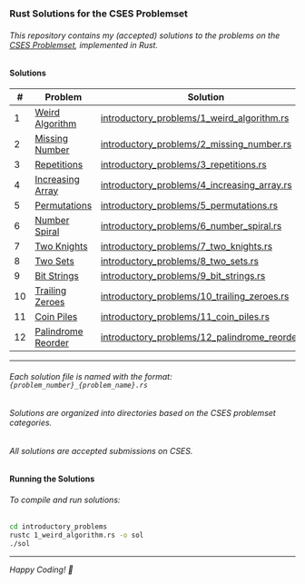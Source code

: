 ### Rust Solutions for the CSES Problemset

###### This repository contains my (accepted) solutions to the problems on the [CSES Problemset](https://cses.fi), implemented in Rust.

#### Solutions

| # | Problem | Solution |
|---|---|---|
| 1 | [Weird Algorithm](https://cses.fi/problemset/task/1068) | [introductory_problems/1_weird_algorithm.rs](./introductory_problems/1_weird_algorithm.rs) |
| 2 | [Missing Number](https://cses.fi/problemset/task/1083) | [introductory_problems/2_missing_number.rs](./introductory_problems/2_missing_number.rs) |
| 3 | [Repetitions](https://cses.fi/problemset/task/1069) | [introductory_problems/3_repetitions.rs](./introductory_problems/3_repetitions.rs) |
| 4 | [Increasing Array](https://cses.fi/problemset/task/1094) | [introductory_problems/4_increasing_array.rs](./introductory_problems/4_increasing_array.rs) |
| 5 | [Permutations](https://cses.fi/problemset/task/1070) | [introductory_problems/5_permutations.rs](./introductory_problems/5_permutations.rs) |
| 6 | [Number Spiral](https://cses.fi/problemset/task/1071) | [introductory_problems/6_number_spiral.rs](./introductory_problems/6_number_spiral.rs) |
| 7 | [Two Knights](https://cses.fi/problemset/task/1072) | [introductory_problems/7_two_knights.rs](./introductory_problems/7_two_knights.rs) |
| 8 | [Two Sets](https://cses.fi/problemset/task/1092) | [introductory_problems/8_two_sets.rs](./introductory_problems/8_two_sets.rs) |
| 9 | [Bit Strings](https://cses.fi/problemset/task/1617) | [introductory_problems/9_bit_strings.rs](./introductory_problems/9_bit_strings.rs) |
| 10 | [Trailing Zeroes](https://cses.fi/problemset/task/1618) | [introductory_problems/10_trailing_zeroes.rs](./introductory_problems/10_trailing_zeroes.rs) |
| 11 | [Coin Piles](https://cses.fi/problemset/task/1754) | [introductory_problems/11_coin_piles.rs](./introductory_problems/11_coin_piles.rs) |
| 12 | [Palindrome Reorder](https://cses.fi/problemset/task/1755) | [introductory_problems/12_palindrome_reorder.rs](./introductory_problems/12_palindrome_reorder.rs) |

---

###### Each solution file is named with the format: `{problem_number}_{problem_name}.rs`
###### Solutions are organized into directories based on the CSES problemset categories.
###### All solutions are accepted submissions on CSES.

#### Running the Solutions

###### To compile and run solutions:

```bash
cd introductory_problems
rustc 1_weird_algorithm.rs -o sol
./sol
```

---

*Happy Coding! 🦀*